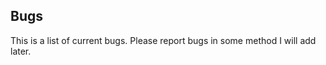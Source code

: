 Bugs
-------------

This is a list of current bugs. Please report bugs in some method I will add later.